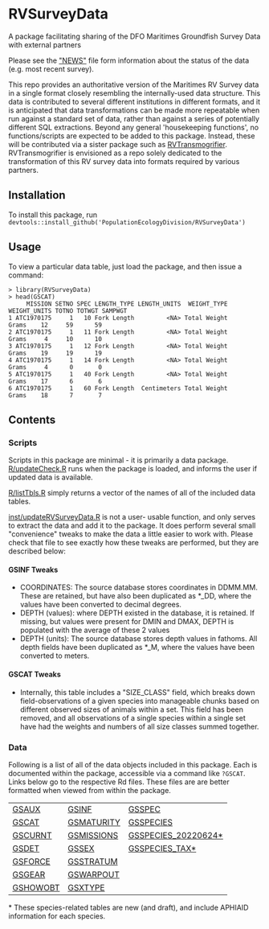 # RVSurveyData
A package facilitating sharing of the DFO Maritimes Groundfish Survey Data with external partners

Please see the ["NEWS"](https://github.com/PopulationEcologyDivision/RVSurveyData/blob/main/NEWS.md) file form information about the status of the data (e.g. most recent survey).

This repo provides an authoritative version of the Maritimes RV Survey data in a single format closely resembling the internally-used data structure.   This data is contributed to several different institutions in different formats, and it is anticipated that data transformations can be made more repeatable when run against a standard set of data, rather than against a series of potentially different SQL extractions.   Beyond any general 'housekeeping functions', no functions/scripts are expected to be added to this package.  Instead, these will be contributed via a sister package such as [RVTransmogrifier](https://github.com/PopulationEcologyDivision/RVTransmogrifier/).  RVTransmogrifier is envisioned as a repo solely dedicated to the transformation of this RV survey data into formats required by various partners.

## Installation
To install this package, run `devtools::install_github('PopulationEcologyDivision/RVSurveyData')`

## Usage
To view a particular data table, just load the package, and then issue a command:
```
> library(RVSurveyData)
> head(GSCAT)
     MISSION SETNO SPEC LENGTH_TYPE LENGTH_UNITS  WEIGHT_TYPE WEIGHT_UNITS TOTNO TOTWGT SAMPWGT
1 ATC1970175     1   10 Fork Length         <NA> Total Weight        Grams    12     59      59
2 ATC1970175     1   11 Fork Length         <NA> Total Weight        Grams     4     10      10
3 ATC1970175     1   12 Fork Length         <NA> Total Weight        Grams    19     19      19
4 ATC1970175     1   14 Fork Length         <NA> Total Weight        Grams     4      0       0
5 ATC1970175     1   40 Fork Length         <NA> Total Weight        Grams    17      6       6
6 ATC1970175     1   60 Fork Length  Centimeters Total Weight        Grams    18      7       7
```


## Contents
### Scripts
Scripts in this package are minimal - it is primarily a data package.
[R/updateCheck.R](https://github.com/PopulationEcologyDivision/RVSurveyData/blob/main/R/updateCheck.R) runs when the package is loaded, and informs the user if updated data is available.

[R/listTbls.R](https://github.com/PopulationEcologyDivision/RVSurveyData/blob/main/R/listTbls.R) simply returns a vector of the names of all of the included data tables.

[inst/updateRVSurveyData.R](https://github.com/PopulationEcologyDivision/RVSurveyData/blob/main/inst/updateRVSurveyData.R) is not a user- usable function, and only serves to extract the data and add it to the package.  It does perform several small "convenience" tweaks to make the data a little easier to work with.  Please check that file to see exactly how these tweaks are performed, but they are described below:

#### GSINF Tweaks

* COORDINATES: The source database stores coordinates in DDMM.MM.   These are retained, but have also been duplicated as *_DD, where the values have been converted to decimal degrees.
* DEPTH (values): where DEPTH existed in the database, it is retained.  If missing, but values were present for DMIN and DMAX, DEPTH is populated with the average of these 2 values
* DEPTH (units): The source database stores depth values in fathoms.  All depth fields have been duplicated as *_M, where the values have been converted to meters.

#### GSCAT Tweaks

* Internally, this table includes a "SIZE_CLASS" field, which breaks down field-observations of a given species into manageable chunks based on different observed sizes of animals within a set.  This field has been removed, and all observations of a single species within a single set have had the weights and numbers of all size classes summed together. 

### Data
Following is a list of all of the data objects included in this package.  Each is documented within the package, accessible via a command like `?GSCAT`. Links below go to the respective Rd files.  These files are are better formatted when viewed from within the package. 

||||
| ------------- | ------------- | ----------- | 
|[GSAUX](https://github.com/PopulationEcologyDivision/RVSurveyData/blob/main/man/GSAUX.Rd)       | [GSINF](https://github.com/PopulationEcologyDivision/RVSurveyData/blob/main/man/GSINF.Rd)           | [GSSPEC](https://github.com/PopulationEcologyDivision/RVSurveyData/blob/main/man/GSSPEC.Rd)                      |
|[GSCAT](https://github.com/PopulationEcologyDivision/RVSurveyData/blob/main/man/GSCAT.Rd)       | [GSMATURITY](https://github.com/PopulationEcologyDivision/RVSurveyData/blob/main/man/GSMATURITY.Rd) | [GSSPECIES](https://github.com/PopulationEcologyDivision/RVSurveyData/blob/main/man/GSSPECIES.Rd)                          |
|[GSCURNT](https://github.com/PopulationEcologyDivision/RVSurveyData/blob/main/man/GSCURNT.Rd)   | [GSMISSIONS](https://github.com/PopulationEcologyDivision/RVSurveyData/blob/main/man/GSMISSIONS.Rd) | [GSSPECIES_20220624*](https://github.com/PopulationEcologyDivision/RVSurveyData/blob/main/man/GSSPECIES_20220624.Rd)                    |
|[GSDET](https://github.com/PopulationEcologyDivision/RVSurveyData/blob/main/man/GSDET.Rd)       | [GSSEX](https://github.com/PopulationEcologyDivision/RVSurveyData/blob/main/man/GSSEX.Rd)           | [GSSPECIES_TAX*](https://github.com/PopulationEcologyDivision/RVSurveyData/blob/main/man/GSSPECIES_TAX.Rd) |
|[GSFORCE](https://github.com/PopulationEcologyDivision/RVSurveyData/blob/main/man/GSFORCE.Rd)   | [GSSTRATUM](https://github.com/PopulationEcologyDivision/RVSurveyData/blob/main/man/GSSTRATUM.Rd)   |            |
|[GSGEAR](https://github.com/PopulationEcologyDivision/RVSurveyData/blob/main/man/GSGEAR.Rd)     | [GSWARPOUT](https://github.com/PopulationEcologyDivision/RVSurveyData/blob/main/man/GSWARPOUT.Rd)    | |
|[GSHOWOBT](https://github.com/PopulationEcologyDivision/RVSurveyData/blob/main/man/GSHOWOBT.Rd) | [GSXTYPE](https://github.com/PopulationEcologyDivision/RVSurveyData/blob/main/man/GSXTYPE.Rd)     | |

\* These species-related tables are new (and draft), and include APHIAID information for each species.

